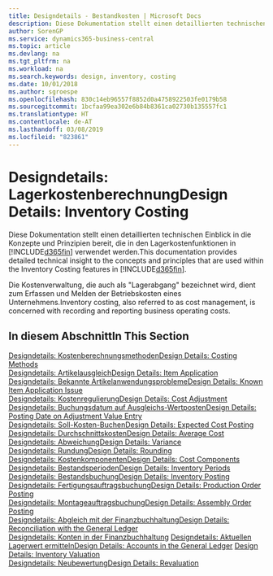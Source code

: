 ```yaml
---
title: Designdetails - Bestandkosten | Microsoft Docs
description: Diese Dokumentation stellt einen detaillierten technischen Einblick in die Konzepte und Prinzipien bereit, die in den Lagerkostenfunktionen in Business Central verwendet werden.
author: SorenGP
ms.service: dynamics365-business-central
ms.topic: article
ms.devlang: na
ms.tgt_pltfrm: na
ms.workload: na
ms.search.keywords: design, inventory, costing
ms.date: 10/01/2018
ms.author: sgroespe
ms.openlocfilehash: 830c14eb96557f8852d0a4758922503fe0179b58
ms.sourcegitcommit: 1bcfaa99ea302e6b84b8361ca02730b135557fc1
ms.translationtype: HT
ms.contentlocale: de-AT
ms.lasthandoff: 03/08/2019
ms.locfileid: "823861"
---
```

# <a name="design-details-inventory-costing"></a><span data-ttu-id="d5845-103">Designdetails: Lagerkostenberechnung</span><span class="sxs-lookup"><span data-stu-id="d5845-103">Design Details: Inventory Costing</span></span>
<span data-ttu-id="d5845-104">Diese Dokumentation stellt einen detaillierten technischen Einblick in die Konzepte und Prinzipien bereit, die in den Lagerkostenfunktionen in [!INCLUDE[d365fin](includes/d365fin_md.md)] verwendet werden.</span><span class="sxs-lookup"><span data-stu-id="d5845-104">This documentation provides detailed technical insight to the concepts and principles that are used within the Inventory Costing features in [!INCLUDE[d365fin](includes/d365fin_md.md)].</span></span>  

<span data-ttu-id="d5845-105">Die Kostenverwaltung, die auch als "Lagerabgang" bezeichnet wird, dient zum Erfassen und Melden der Betriebskosten eines Unternehmens.</span><span class="sxs-lookup"><span data-stu-id="d5845-105">Inventory costing, also referred to as cost management, is concerned with recording and reporting business operating costs.</span></span>  

## <a name="in-this-section"></a><span data-ttu-id="d5845-106">In diesem Abschnitt</span><span class="sxs-lookup"><span data-stu-id="d5845-106">In This Section</span></span>  
[<span data-ttu-id="d5845-107">Designdetails: Kostenberechnungsmethoden</span><span class="sxs-lookup"><span data-stu-id="d5845-107">Design Details: Costing Methods</span></span>](design-details-costing-methods.md)  
[<span data-ttu-id="d5845-108">Designdetails: Artikelausgleich</span><span class="sxs-lookup"><span data-stu-id="d5845-108">Design Details: Item Application</span></span>](design-details-item-application.md)  
[<span data-ttu-id="d5845-109">Designdetails: Bekannte Artikelanwendungsprobleme</span><span class="sxs-lookup"><span data-stu-id="d5845-109">Design Details: Known Item Application Issue</span></span>](design-details-inventory-zero-level-open-item-ledger-entries.md)  
[<span data-ttu-id="d5845-110">Designdetails: Kostenregulierung</span><span class="sxs-lookup"><span data-stu-id="d5845-110">Design Details: Cost Adjustment</span></span>](design-details-cost-adjustment.md)  
[<span data-ttu-id="d5845-111">Designdetails: Buchungsdatum auf Ausgleichs-Wertposten</span><span class="sxs-lookup"><span data-stu-id="d5845-111">Design Details: Posting Date on Adjustment Value Entry</span></span>](design-details-inventory-adjustment-value-entry-posting-date.md)  
[<span data-ttu-id="d5845-112">Designdetails: Soll-Kosten-Buchen</span><span class="sxs-lookup"><span data-stu-id="d5845-112">Design Details: Expected Cost Posting</span></span>](design-details-expected-cost-posting.md)  
[<span data-ttu-id="d5845-113">Designdetails: Durchschnittskosten</span><span class="sxs-lookup"><span data-stu-id="d5845-113">Design Details: Average Cost</span></span>](design-details-average-cost.md)  
[<span data-ttu-id="d5845-114">Designdetails: Abweichung</span><span class="sxs-lookup"><span data-stu-id="d5845-114">Design Details: Variance</span></span>](design-details-variance.md)  
[<span data-ttu-id="d5845-115">Designdetails: Rundung</span><span class="sxs-lookup"><span data-stu-id="d5845-115">Design Details: Rounding</span></span>](design-details-rounding.md)  
[<span data-ttu-id="d5845-116">Designdetails: Kostenkomponenten</span><span class="sxs-lookup"><span data-stu-id="d5845-116">Design Details: Cost Components</span></span>](design-details-cost-components.md)  
[<span data-ttu-id="d5845-117">Designdetails: Bestandsperioden</span><span class="sxs-lookup"><span data-stu-id="d5845-117">Design Details: Inventory Periods</span></span>](design-details-inventory-periods.md)  
[<span data-ttu-id="d5845-118">Designdetails: Bestandsbuchung</span><span class="sxs-lookup"><span data-stu-id="d5845-118">Design Details: Inventory Posting</span></span>](design-details-inventory-posting.md)  
[<span data-ttu-id="d5845-119">Designdetails: Fertigungsauftragsbuchung</span><span class="sxs-lookup"><span data-stu-id="d5845-119">Design Details: Production Order Posting</span></span>](design-details-production-order-posting.md)  
[<span data-ttu-id="d5845-120">Designdetails: Montageauftragsbuchung</span><span class="sxs-lookup"><span data-stu-id="d5845-120">Design Details: Assembly Order Posting</span></span>](design-details-assembly-order-posting.md)  
[<span data-ttu-id="d5845-121">Designdetails: Abgleich mit der Finanzbuchhaltung</span><span class="sxs-lookup"><span data-stu-id="d5845-121">Design Details: Reconciliation with the General Ledger</span></span>](design-details-reconciliation-with-the-general-ledger.md)  
<span data-ttu-id="d5845-122">[Designdetails: Konten in der Finanzbuchhaltung](design-details-accounts-in-the-general-ledger.md)
[Designdetails: Aktuellen Lagerwert ermitteln](design-details-inventory-valuation.md)</span><span class="sxs-lookup"><span data-stu-id="d5845-122">[Design Details: Accounts in the General Ledger](design-details-accounts-in-the-general-ledger.md)
[Design Details: Inventory Valuation](design-details-inventory-valuation.md)</span></span>  
[<span data-ttu-id="d5845-123">Designdetails: Neubewertung</span><span class="sxs-lookup"><span data-stu-id="d5845-123">Design Details: Revaluation</span></span>](design-details-revaluation.md)
